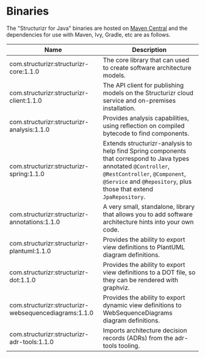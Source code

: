 # Binaries
The "Structurizr for Java" binaries are hosted on [Maven Central](https://repo1.maven.org/maven2/com/structurizr/) and the dependencies for use with Maven, Ivy, Gradle, etc are as follows.

Name                                                  | Description
----------------------------------------------------- | ---------------------------------------------------------------------------------------------------------------------------
com.structurizr:structurizr-core:1.1.0                | The core library that can used to create software architecture models.
com.structurizr:structurizr-client:1.1.0              | The API client for publishing models on the Structurizr cloud service and on-premises installation.
com.structurizr:structurizr-analysis:1.1.0            | Provides analysis capabilities, using reflection on compiled bytecode to find components.
com.structurizr:structurizr-spring:1.1.0              | Extends structurizr-analysis to help find Spring components that correspond to Java types annotated ```@Controller```, ```@RestController```, ```@Component```, ```@Service``` and ```@Repository```, plus those that extend ```JpaRepository```.
com.structurizr:structurizr-annotations:1.1.0         | A very small, standalone, library that allows you to add software architecture hints into your own code.
com.structurizr:structurizr-plantuml:1.1.0            | Provides the ability to export view definitions to PlantUML diagram definitions.
com.structurizr:structurizr-dot:1.1.0                 | Provides the ability to export view definitions to a DOT file, so they can be rendered with graphviz.
com.structurizr:structurizr-websequencediagrams:1.1.0 | Provides the ability to export dynamic view definitions to WebSequenceDiagrams diagram definitions.
com.structurizr:structurizr-adr-tools:1.1.0           | Imports architecture decision records (ADRs) from the adr-tools tooling.